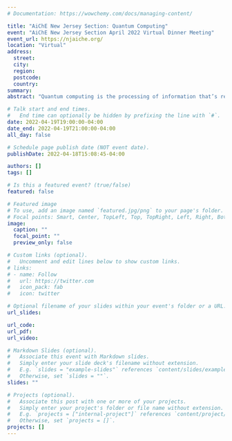 ```yaml
---
# Documentation: https://wowchemy.com/docs/managing-content/

title: "AiChE New Jersey Section: Quantum Computing"
event: "AiChE New Jersey Section April 2022 Virtual Dinner Meeting"
event_url: https://njaiche.org/
location: "Virtual"
address:
  street:
  city:
  region:
  postcode:
  country:
summary:
abstract: "Quantum computing is the processing of information that’s represented by special quantum states. By tapping into quantum phenomena like “superposition” and “entanglement,” these machines handle information in a fundamentally different way to “classical” computers like smartphones, laptops, or even today’s most powerful supercomputers. Researchers have long predicted that quantum computers could tackle certain types of problems — especially those involving a daunting number of variables and potential outcomes, like simulations or optimization questions — much faster than any classical computer. Quantum computing is a revolutionary new way to build computers that take advantage of Quantum circuits and promise to outperform classical supercomputers in several problem domains. **David Bader** will present an overview of Quantum Computing and discuss how it works, machine designs, the leading Quantum computers, and quantum applications."

# Talk start and end times.
#   End time can optionally be hidden by prefixing the line with `#`.
date: 2022-04-19T19:00:00-04:00
date_end: 2022-04-19T21:00:00-04:00
all_day: false

# Schedule page publish date (NOT event date).
publishDate: 2022-04-18T15:08:45-04:00

authors: []
tags: []

# Is this a featured event? (true/false)
featured: false

# Featured image
# To use, add an image named `featured.jpg/png` to your page's folder. 
# Focal points: Smart, Center, TopLeft, Top, TopRight, Left, Right, BottomLeft, Bottom, BottomRight.
image:
  caption: ""
  focal_point: ""
  preview_only: false

# Custom links (optional).
#   Uncomment and edit lines below to show custom links.
# links:
# - name: Follow
#   url: https://twitter.com
#   icon_pack: fab
#   icon: twitter

# Optional filename of your slides within your event's folder or a URL.
url_slides:

url_code:
url_pdf:
url_video:

# Markdown Slides (optional).
#   Associate this event with Markdown slides.
#   Simply enter your slide deck's filename without extension.
#   E.g. `slides = "example-slides"` references `content/slides/example-slides.md`.
#   Otherwise, set `slides = ""`.
slides: ""

# Projects (optional).
#   Associate this post with one or more of your projects.
#   Simply enter your project's folder or file name without extension.
#   E.g. `projects = ["internal-project"]` references `content/project/deep-learning/index.md`.
#   Otherwise, set `projects = []`.
projects: []
---
```

